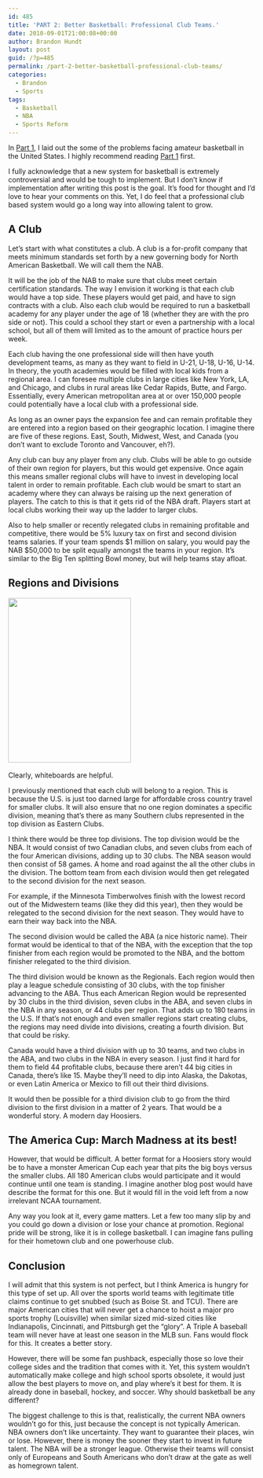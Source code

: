 ```yaml
---
id: 485
title: 'PART 2: Better Basketball: Professional Club Teams.'
date: 2010-09-01T21:00:08+00:00
author: Brandon Hundt
layout: post
guid: /?p=485
permalink: /part-2-better-basketball-professional-club-teams/
categories:
  - Brandon
  - Sports
tags:
  - Basketball
  - NBA
  - Sports Reform
---
```

In [Part 1](/part-1-saving-american-basketball), I laid out the some of the problems facing amateur basketball in the United States. I highly recommend reading [Part 1](/part-1-saving-american-basketball) first.

I fully acknowledge that a new system for basketball is extremely controversial and would be tough to implement. But I don’t know if implementation after writing this post is the goal.<!--more--> It’s food for thought and I’d love to hear your comments on this. Yet, I do feel that a professional club based system would go a long way into allowing talent to grow.

## A Club

Let’s start with what constitutes a club. A club is a for-profit company that meets minimum standards set forth by a new governing body for North American Basketball. We will call them the NAB.

It will be the job of the NAB to make sure that clubs meet certain certification standards. The way I envision it working is that each club would have a top side. These players would get paid, and have to sign contracts with a club. Also each club would be required to run a basketball academy for any player under the age of 18 (whether they are with the pro side or not). This could a school they start or even a partnership with a local school, but all of them will limited as to the amount of practice hours per week.

Each club having the one professional side will then have youth development teams, as many as they want to field in U-21, U-18, U-16, U-14. In theory, the youth academies would be filled with local kids from a regional area. I can foresee multiple clubs in large cities like New York, LA, and Chicago, and clubs in rural areas like Cedar Rapids, Butte, and Fargo. Essentially, every American metropolitan area at or over 150,000 people could potentially have a local club with a professional side.

As long as an owner pays the expansion fee and can remain profitable they are entered into a region based on their geographic location. I imagine there are five of these regions. East, South, Midwest, West, and Canada (you don’t want to exclude Toronto and Vancouver, eh?).

Any club can buy any player from any club. Clubs will be able to go outside of their own region for players, but this would get expensive. Once again this means smaller regional clubs will have to invest in developing local talent in order to remain profitable. Each club would be smart to start an academy where they can always be raising up the next generation of players. The catch to this is that it gets rid of the NBA draft. Players start at local clubs working their way up the ladder to larger clubs.

Also to help smaller or recently relegated clubs in remaining profitable and competitive, there would be 5% luxury tax on first and second division teams salaries. If your team spends $1 million on salary, you would pay the NAB $50,000 to be split equally amongst the teams in your region. It’s similar to the Big Ten splitting Bowl money, but will help teams stay afloat.

## Regions and Divisions

<div class="right">
  <a href="/wp-content/uploads/2010/09/IMG_20100829_153740.jpg"><img class="alignright size-full wp-image-490" title="IMG_20100829_153740-sm" src="/wp-content/uploads/2010/09/IMG_20100829_153740-sm.jpg" alt="" width="250" height="335" srcset="/wp-content/uploads/2010/09/IMG_20100829_153740-sm.jpg 250w, /wp-content/uploads/2010/09/IMG_20100829_153740-sm-223x300.jpg 223w" sizes="(max-width: 250px) 100vw, 250px" /></a></p>

  <p class="wp-caption-text">
    Clearly, whiteboards are helpful.
  </p>
</div>

I previously mentioned that each club will belong to a region. This is because the U.S. is just too darned large for affordable cross country travel for smaller clubs. It will also ensure that no one region dominates a specific division, meaning that’s there as many Southern clubs represented in the top division as Eastern Clubs.

I think there would be three top divisions. The top division would be the NBA. It would consist of two Canadian clubs, and seven clubs from each of the four American divisions, adding up to 30 clubs. The NBA season would then consist of 58 games. A home and road against the all the other clubs in the division. The bottom team from each division would then get relegated to the second division for the next season.

For example, if the Minnesota Timberwolves finish with the lowest record out of the Midwestern teams (like they did this year), then they would be relegated to the second division for the next season. They would have to earn their way back into the NBA.

The second division would be called the ABA (a nice historic name). Their format would be identical to that of the NBA, with the exception that the top finisher from each region would be promoted to the NBA, and the bottom finisher relegated to the third division.

The third division would be known as the Regionals. Each region would then play a league schedule consisting of 30 clubs, with the top finisher advancing to the ABA. Thus each American Region would be represented by 30 clubs in the third division, seven clubs in the ABA, and seven clubs in the NBA in any season, or 44 clubs per region. That adds up to 180 teams in the U.S. If that’s not enough and even smaller regions start creating clubs, the regions may need divide into divisions, creating a fourth division. But that could be risky.

Canada would have a third division with up to 30 teams, and two clubs in the ABA, and two clubs in the NBA in every season. I just find it hard for them to field 44 profitable clubs, because there aren’t 44 big cities in Canada, there’s like 15. Maybe they’ll need to dip into Alaska, the Dakotas, or even Latin America or Mexico to fill out their third divisions.

It would then be possible for a third division club to go from the third division to the first division in a matter of 2 years. That would be a wonderful story. A modern day Hoosiers.

## The America Cup: March Madness at its best!

However, that would be difficult. A better format for a Hoosiers story would be to have a monster American Cup each year that pits the big boys versus the smaller clubs. All 180 American clubs would participate and it would continue until one team is standing. I imagine another blog post would have describe the format for this one. But it would fill in the void left from a now irrelevant NCAA tournament.

Any way you look at it, every game matters. Let a few too many slip by and you could go down a division or lose your chance at promotion. Regional pride will be strong, like it is in college basketball. I can imagine fans pulling for their hometown club and one powerhouse club.

## Conclusion

I will admit that this system is not perfect, but I think America is hungry for this type of set up. All over the sports world teams with legitimate title claims continue to get snubbed (such as Boise St. and TCU). There are major American cities that will never get a chance to hoist a major pro sports trophy (Louisville) when similar sized mid-sized cities like Indianapolis, Cincinnati, and Pittsburgh get the “glory”. A Triple A baseball team will never have at least one season in the MLB sun. Fans would flock for this. It creates a better story.

However, there will be some fan pushback, especially those so love their college sides and the tradition that comes with it. Yet, this system wouldn’t automatically make college and high school sports obsolete, it would just allow the best players to move on, and play where’s it best for them. It is already done in baseball, hockey, and soccer. Why should basketball be any different?

The biggest challenge to this is that, realistically, the current NBA owners wouldn’t go for this, just because the concept is not typically American. NBA owners don’t like uncertainty. They want to guarantee their places, win or lose. However, there is money the sooner they start to invest in future talent. The NBA will be a stronger league. Otherwise their teams will consist only of Europeans and South Americans who don’t draw at the gate as well as homegrown talent.
